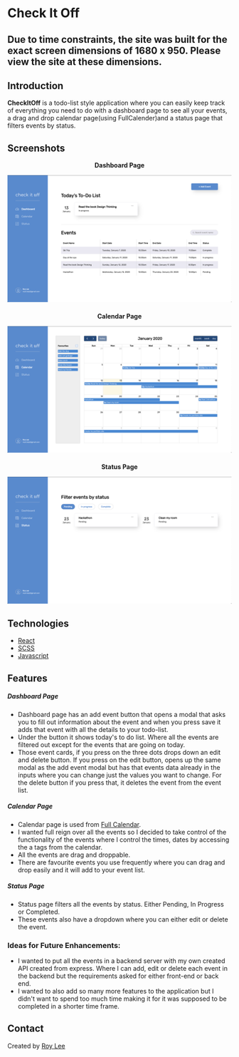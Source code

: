 # Check It Off

## Due to time constraints, the site was built for the exact screen dimensions of 1680 x 950. Please view the site at these dimensions.

## Introduction

**CheckItOff** is a todo-list style application where you can easily keep track of everything you need to do with a dashboard page to see all your events, a drag and drop calendar page(using FullCalender)and a status page that filters events by status.

## Screenshots

<p style="text-align: center; font-weight: bold;">Dashboard Page</p>

![Screenshot 1](client/src/assets/dashboard-pic.png)

<p style="text-align: center; font-weight: bold; margin-top: 20px">Calendar Page</p>

![Screenshot 2](client/src/assets/calendar-pic.png)

<p style="text-align: center; font-weight: bold; margin-top: 20px">Status Page</p>

![Screenshot 3](client/src/assets/status-pic.png)


## Technologies

- [React](https://reactjs.org)
- [SCSS](https://sass-lang.com/)
- [Javascript](https://www.javascript.com/)

## Features

##### Dashboard Page
- Dashboard page has an add event button that opens a modal that asks you to fill out information about the event and when you press save it adds that event with all the details to your todo-list.
- Under the button it shows today's to do list. Where all the events are filtered out except for the events that are going on today.
- Those event cards, if you press on the three dots drops down an edit and delete button. If you press on the edit button, opens up the same modal as the add event modal but has that events data already in the inputs where you can change just the values you want to change. For the delete button if you press that, it deletes the event from the event list.

##### Calendar Page
- Calendar page is used from [Full Calendar](https://FullCalendar.io).
- I wanted full reign over all the events so I decided to take control of the functionality of the events where I control the times, dates by accessing the a tags from the calendar.
- All the events are drag and droppable. 
- There are favourite events you use frequently where you can drag and drop easily and it will add to your event list.

##### Status Page
- Status page filters all the events by status. Either Pending, In Progress or Completed.
- These events also have a dropdown where you can either edit or delete the event.


### Ideas for Future Enhancements:

- I wanted to put all the events in a backend server with my own created API created from express. Where I can add, edit or delete each event in the backend but the requirements asked for either front-end or back end.
- I wanted to also add so many more features to the application but I didn't want to spend too much time making it for it was supposed to be completed in a shorter time frame. 

## Contact

Created by [Roy Lee](https://www.linkedin.com/in/roy-lee-jr/)